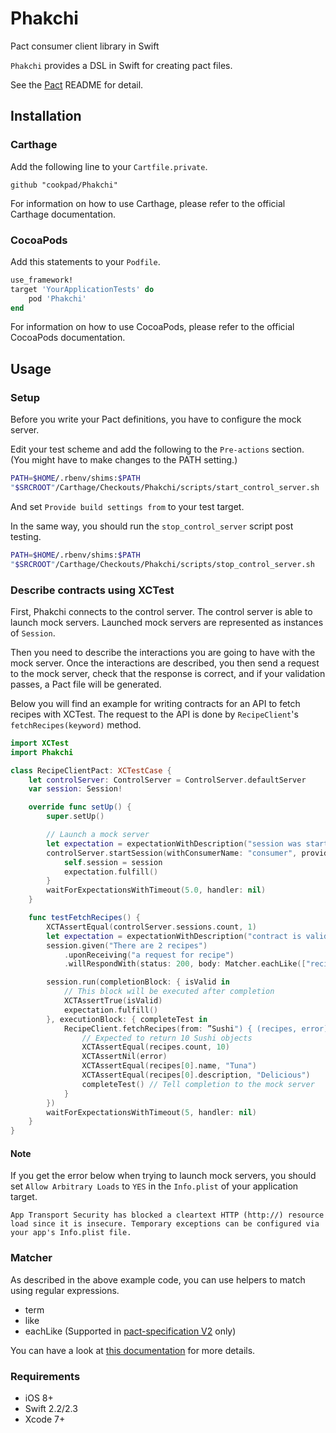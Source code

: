 
# Phakchi

Pact consumer client library in Swift

`Phakchi` provides a DSL in Swift for creating pact files.

See the [Pact](https://github.com/realestate-com-au/pact) README for detail.

## Installation

### Carthage

Add the following line to your `Cartfile.private`.

```
github "cookpad/Phakchi"
```

For information on how to use Carthage, please refer to the official Carthage documentation.

### CocoaPods

Add this statements to your `Podfile`.

```ruby
use_framework!
target 'YourApplicationTests' do
    pod 'Phakchi'
end
```

For information on how to use CocoaPods, please refer to the official CocoaPods documentation.

## Usage

### Setup

Before you write your Pact definitions, you have to configure the mock server.

Edit your test scheme and add the following to the `Pre-actions` section. (You might have to make changes to the PATH setting.)

```sh
PATH=$HOME/.rbenv/shims:$PATH
"$SRCROOT"/Carthage/Checkouts/Phakchi/scripts/start_control_server.sh
```

And set `Provide build settings from` to your test target.

In the same way, you should run the `stop_control_server` script post testing.

```sh
PATH=$HOME/.rbenv/shims:$PATH
"$SRCROOT"/Carthage/Checkouts/Phakchi/scripts/stop_control_server.sh
```

### Describe contracts using XCTest

First, Phakchi connects to the control server.
The control server is able to launch mock servers.
Launched mock servers are represented as instances of `Session`.

Then you need to describe the interactions you are going to have with the mock server.
Once the interactions are described, you then send a request to the mock server, check that the response is correct, and if your validation passes, a Pact file will be generated.

Below you will find an example for writing contracts for an API to fetch recipes with XCTest.
The request to the API is done by `RecipeClient`'s `fetchRecipes(keyword)` method.

```swift
import XCTest
import Phakchi

class RecipeClientPact: XCTestCase {
    let controlServer: ControlServer = ControlServer.defaultServer
    var session: Session!

    override func setUp() {
        super.setUp()

        // Launch a mock server
        let expectation = expectationWithDescription("session was started")
        controlServer.startSession(withConsumerName: "consumer", providerName: "provider") { session in
            self.session = session
            expectation.fulfill()
        }
        waitForExpectationsWithTimeout(5.0, handler: nil)
    }

    func testFetchRecipes() {
        XCTAssertEqual(controlServer.sessions.count, 1)
        let expectation = expectationWithDescription("contract is valid")
        session.given("There are 2 recipes")
            .uponReceiving("a request for recipe")
            .willRespondWith(status: 200, body: Matcher.eachLike(["recipes": ["name": "Tuna", "description": "Delicious"]], min: 10))

        session.run(completionBlock: { isValid in
            // This block will be executed after completion
            XCTAssertTrue(isValid)
            expectation.fulfill()
        }, executionBlock: { completeTest in
            RecipeClient.fetchRecipes(from: ”Sushi") { (recipes, error) in
                // Expected to return 10 Sushi objects
                XCTAssertEqual(recipes.count, 10)
                XCTAssertNil(error)
                XCTAssertEqual(recipes[0].name, "Tuna")
                XCTAssertEqual(recipes[0].description, "Delicious")
                completeTest() // Tell completion to the mock server
            }
        })
        waitForExpectationsWithTimeout(5, handler: nil)
    }
}
```

#### Note

If you get the error below when trying to launch mock servers, you should set `Allow Arbitrary Loads` to `YES` in the `Info.plist` of your application target.

```
App Transport Security has blocked a cleartext HTTP (http://) resource load since it is insecure. Temporary exceptions can be configured via your app's Info.plist file.
```

### Matcher

As described in the above example code, you can use helpers to match using regular expressions.

- term
- like
- eachLike (Supported in [pact-specification V2](https://github.com/realestate-com-au/pact/wiki/v2-flexible-matching) only)

You can have a look at [this documentation](https://github.com/realestate-com-au/pact/wiki/Regular-expressions-and-type-matching-with-Pact) for more details.

### Requirements

- iOS 8+
- Swift 2.2/2.3
- Xcode 7+

